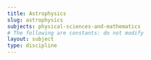 ```yaml
---
title: Astrophysics
slug: astrophysics
subjects: physical-sciences-and-mathematics
# The following are constants: do not modify
layout: subject
type: discipline
---
```

